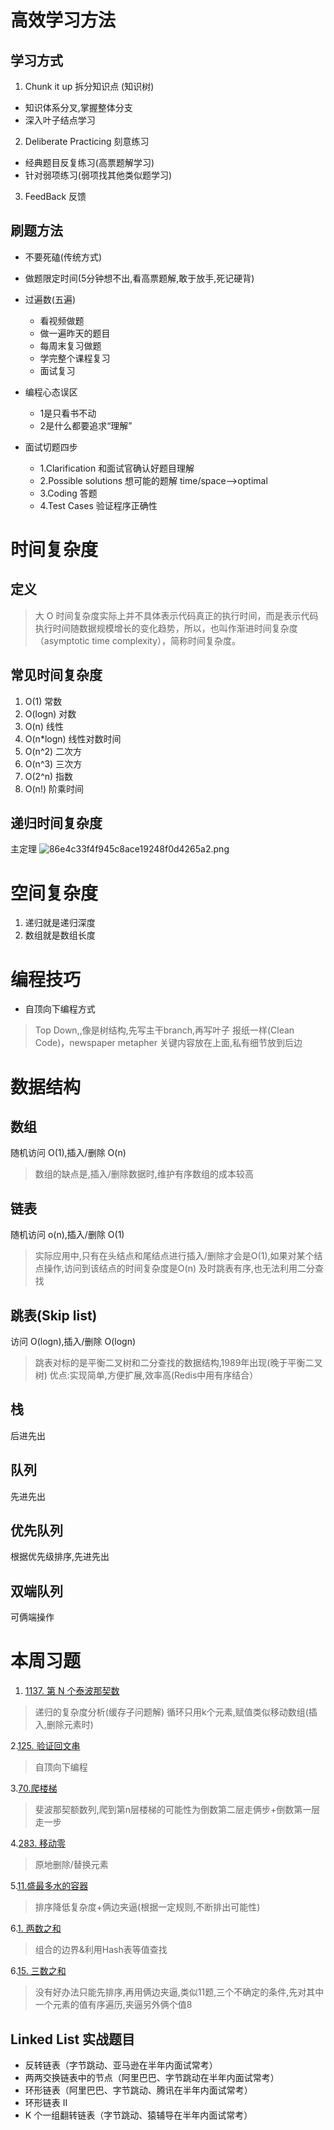# 高效学习方法

## 学习方式

1. Chunk it up 拆分知识点 (知识树)
  * 知识体系分叉,掌握整体分支
  * 深入叶子结点学习
2. Deliberate Practicing 刻意练习
  * 经典题目反复练习(高票题解学习)
  * 针对弱项练习(弱项找其他类似题学习)
3. FeedBack 反馈

## 刷题方法
* 不要死磕(传统方式)
* 做题限定时间(5分钟想不出,看高票题解,敢于放手,死记硬背)
* 过遍数(五遍)
    * 看视频做题
    * 做一遍昨天的题目
    * 每周末复习做题
    * 学完整个课程复习
    * 面试复习
* 编程心态误区 
    * 1是只看书不动
    * 2是什么都要追求“理解”
    
* 面试切题四步
    * 1.Clarification 和面试官确认好题目理解
    * 2.Possible solutions 想可能的题解 time/space-->optimal
    * 3.Coding 答题
    * 4.Test Cases 验证程序正确性
    
    


# 时间复杂度
## 定义
>大 O 时间复杂度实际上并不具体表示代码真正的执行时间，而是表示代码执行时间随数据规模增长的变化趋势，所以，也叫作渐进时间复杂度（asymptotic time complexity），简称时间复杂度。

## 常见时间复杂度
1. O(1) 常数
2. O(logn) 对数
3. O(n) 线性
4. O(n*logn)  线性对数时间	
5. O(n^2) 二次方
6. O(n^3) 三次方
7. O(2^n) 指数
8. O(n!) 阶乘时间

## 递归时间复杂度
主定理
![86e4c33f4f945c8ace19248f0d4265a2.png](evernotecid://4385B7B4-F316-423B-AA05-26CA2D1536C7/appyinxiangcom/21560504/ENResource/p28)

# 空间复杂度
1. 递归就是递归深度
2. 数组就是数组长度
# 编程技巧
- 自顶向下编程方式
>Top Down,,像是树结构,先写主干branch,再写叶子
>报纸一样(Clean Code)，newspaper metapher
>关键内容放在上面,私有细节放到后边

# 数据结构

## 数组
随机访问 O(1),插入/删除 O(n)
>数组的缺点是,插入/删除数据时,维护有序数组的成本较高

## 链表
随机访问 o(n),插入/删除 O(1)
>实际应用中,只有在头结点和尾结点进行插入/删除才会是O(1),如果对某个结点操作,访问到该结点的时间复杂度是O(n)
>及时跳表有序,也无法利用二分查找

## 跳表(Skip list)
访问 O(logn),插入/删除 O(logn)
>跳表对标的是平衡二叉树和二分查找的数据结构,1989年出现(晚于平衡二叉树)
>优点:实现简单,方便扩展,效率高(Redis中用有序结合）


## 栈
后进先出
## 队列
先进先出
## 优先队列
根据优先级排序,先进先出
## 双端队列
可俩端操作
# 本周习题

1. [1137. 第 N 个泰波那契数](https://leetcode-cn.com/problems/n-th-tribonacci-number/)
>递归的复杂度分析(缓存子问题解)
>循环只用k个元素,赋值类似移动数组(插入,删除元素时)

2.[125. 验证回文串](https://leetcode-cn.com/problems/valid-palindrome/)
>自顶向下编程

3.[70.爬楼梯](https://leetcode-cn.com/problems/climbing-stairs/)
>斐波那契额数列,爬到第n层楼梯的可能性为倒数第二层走俩步+倒数第一层走一步

4.[283. 移动零](https://leetcode-cn.com/problems/move-zeroes/)
>原地删除/替换元素

5.[11.盛最多水的容器](https://leetcode-cn.com/problems/container-with-most-water/)
>排序降低复杂度+俩边夹逼(根据一定规则,不断排出可能性)

6.[1. 两数之和](https://leetcode-cn.com/problems/two-sum/)
>组合的边界&利用Hash表等值查找

6.[15. 三数之和](https://leetcode-cn.com/problems/3sum/)
>没有好办法只能先排序,再用俩边夹逼,类似11题,三个不确定的条件,先对其中一个元素的值有序遍历,夹逼另外俩个值8


## Linked List 实战题目

* 反转链表（字节跳动、亚马逊在半年内面试常考）
* 两两交换链表中的节点（阿里巴巴、字节跳动在半年内面试常考）
* 环形链表（阿里巴巴、字节跳动、腾讯在半年内面试常考）
* 环形链表 II
* K 个一组翻转链表（字节跳动、猿辅导在半年内面试常考）